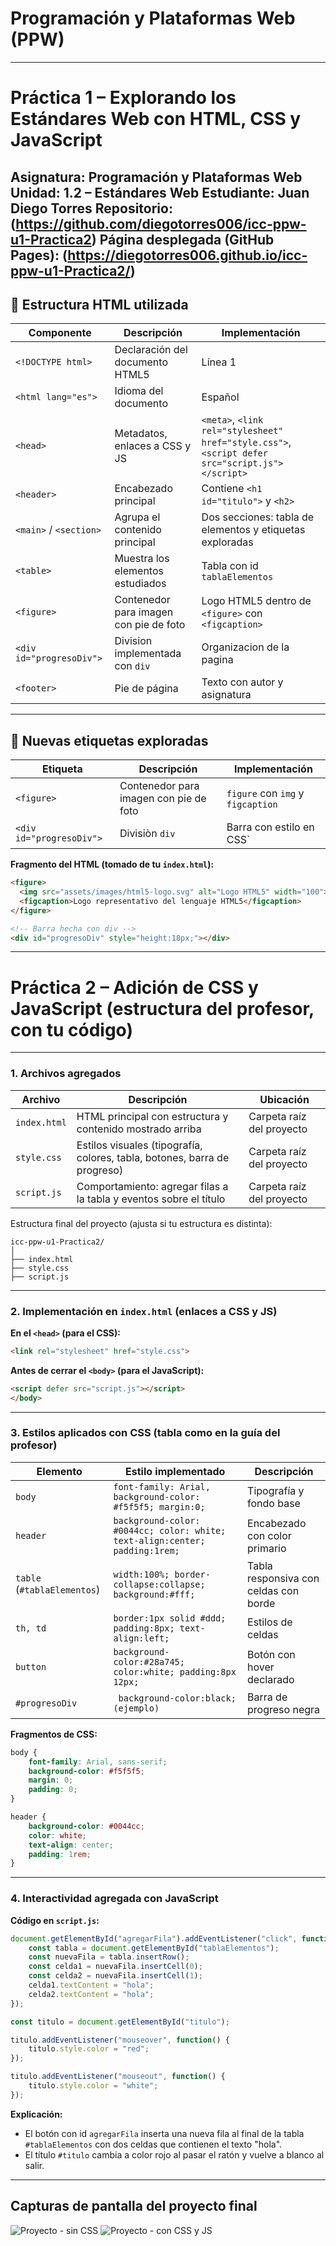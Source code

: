 # Programación y Plataformas Web (PPW)

---

# Práctica 1 – Explorando los Estándares Web con HTML, CSS y JavaScript

**Asignatura:** Programación y Plataformas Web
**Unidad:** 1.2 – Estándares Web
**Estudiante:** Juan Diego Torres
**Repositorio:** (https://github.com/diegotorres006/icc-ppw-u1-Practica2)
**Página desplegada (GitHub Pages):** (https://diegotorres006.github.io/icc-ppw-u1-Practica2/)
---

## 🧱 Estructura HTML utilizada

| Componente               | Descripción                              | Implementación                                                                                  |
| ------------------------ | ---------------------------------------- | ----------------------------------------------------------------------------------------------- |
| `<!DOCTYPE html>`        | Declaración del documento HTML5          | Línea 1                                                                                         |
| `<html lang="es">`       | Idioma del documento                     | Español                                                                                         |
| `<head>`                 | Metadatos, enlaces a CSS y JS            | `<meta>`, `<link rel="stylesheet" href="style.css">`, `<script defer src="script.js"></script>` |
| `<header>`               | Encabezado principal                     | Contiene `<h1 id="titulo">` y `<h2>`                                                            |
| `<main>` / `<section>`   | Agrupa el contenido principal            | Dos secciones: tabla de elementos y etiquetas exploradas                                        |
| `<table>`                | Muestra los elementos estudiados         | Tabla con id `tablaElementos`                                                                   |
| `<figure>`               | Contenedor para imagen con pie de foto   | Logo HTML5 dentro de `<figure>` con `<figcaption>`                                              |
| `<div id="progresoDiv">` | Division implementada con `div`          | Organizacion de la pagina                                                                       |
| `<footer>`               | Pie de página                            | Texto con autor y asignatura                                                                    |

---

## 🧩 Nuevas etiquetas exploradas

| Etiqueta                 | Descripción                            | Implementación                                   |
| ------------------------ | -------------------------------------- | ------------------------------------------------ |
| `<figure>`               | Contenedor para imagen con pie de foto | `figure` con `img` y `figcaption`                |
| `<div id="progresoDiv">` | Divisiòn `div`     | Barra con estilo en CSS` |

**Fragmento del HTML (tomado de tu `index.html`):**

```html
<figure>
  <img src="assets/images/html5-logo.svg" alt="Logo HTML5" width="100">
  <figcaption>Logo representativo del lenguaje HTML5</figcaption>
</figure>

<!-- Barra hecha con div -->
<div id="progresoDiv" style="height:18px;"></div>
```
---

# Práctica 2 – Adición de CSS y JavaScript (estructura del profesor, con tu código)

---

### 1. Archivos agregados

| Archivo      | Descripción                                                               | Ubicación                 |
| ------------ | ------------------------------------------------------------------------- | ------------------------- |
| `index.html` | HTML principal con estructura y contenido mostrado arriba                 | Carpeta raíz del proyecto |
| `style.css`  | Estilos visuales (tipografía, colores, tabla, botones, barra de progreso) | Carpeta raíz del proyecto |
| `script.js`  | Comportamiento: agregar filas a la tabla y eventos sobre el título        | Carpeta raíz del proyecto |

Estructura final del proyecto (ajusta si tu estructura es distinta):

```
icc-ppw-u1-Practica2/
│
├── index.html
├── style.css
├── script.js
```

---

### 2. Implementación en `index.html` (enlaces a CSS y JS)

**En el `<head>` (para el CSS):**

```html
<link rel="stylesheet" href="style.css">
```

**Antes de cerrar el `<body>` (para el JavaScript):**

```html
<script defer src="script.js"></script>
</body>
```
---

### 3. Estilos aplicados con CSS (tabla como en la guía del profesor)

| Elemento                    | Estilo implementado                                                         | Descripción                               |
| --------------------------- | --------------------------------------------------------------------------- | ----------------------------------------- |
| `body`                      | `font-family: Arial, background-color: #f5f5f5; margin:0;`                  | Tipografía y fondo base                   |
| `header`                    | `background-color: #0044cc; color: white; text-align:center; padding:1rem;` | Encabezado con color primario             |
| `table` (`#tablaElementos`) | `width:100%; border-collapse:collapse; background:#fff;`                    | Tabla responsiva con celdas con borde     |
| `th, td`                    | `border:1px solid #ddd; padding:8px; text-align:left;`                      | Estilos de celdas                         |
| `button`                    | `background-color:#28a745; color:white; padding:8px 12px;`                  | Botón con hover declarado                 |
| `#progresoDiv`              | ` background-color:black;  (ejemplo)`                                       | Barra de progreso negra                   |

**Fragmentos de CSS:**

```css
body {
    font-family: Arial, sans-serif;
    background-color: #f5f5f5;
    margin: 0;
    padding: 0;
}

header {
    background-color: #0044cc;
    color: white;
    text-align: center;
    padding: 1rem;
}

```

---

### 4. Interactividad agregada con JavaScript 

**Código en `script.js`:**

```javascript
document.getElementById("agregarFila").addEventListener("click", function() {
    const tabla = document.getElementById("tablaElementos");
    const nuevaFila = tabla.insertRow();
    const celda1 = nuevaFila.insertCell(0);
    const celda2 = nuevaFila.insertCell(1);
    celda1.textContent = "hola";
    celda2.textContent = "hola";
});

const titulo = document.getElementById("titulo");

titulo.addEventListener("mouseover", function() {
    titulo.style.color = "red";
});

titulo.addEventListener("mouseout", function() {
    titulo.style.color = "white";
});
```

**Explicación:**

* El botón con id `agregarFila` inserta una nueva fila al final de la tabla `#tablaElementos` con dos celdas que contienen el texto "hola".
* El título `#titulo` cambia a color rojo al pasar el ratón y vuelve a blanco al salir.

---

## Capturas de pantalla del proyecto final

![Proyecto - sin CSS](Sin_CSS.png)
![Proyecto - con CSS y JS](Con_CSS.png)


